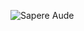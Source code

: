 ![Sapere Aude](https://user-images.githubusercontent.com/96253880/168560024-437a869b-14b1-4275-970d-4aba0b4a574a.png)

  
  
  
